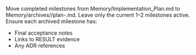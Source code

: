 Move completed milestones from Memory/Implementation_Plan.md to Memory/archives/<YYYY-MM>/plan-<YYYY-MM>.md.
Leave only the current 1–2 milestones active. Ensure each archived milestone has:
- Final acceptance notes
- Links to RESULT evidence
- Any ADR references

